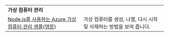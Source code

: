 | | |
|---|---|
| **가상 컴퓨터 관리** ||
| [Node.js를 사용하는 Azure 가상 컴퓨터 관리 샘플(영문)](https://github.com/Azure-Samples/storage-blob-node-getting-started) | 가상 컴퓨터를 생성, 나열, 다시 시작 및 삭제하는 방법을 보여 줍니다. |